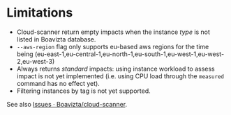 # Limitations

- Cloud-scanner return empty impacts when the instance _type_ is not listed in Boavizta database.
- `--aws-region` flag only supports eu-based aws regions for the time being (eu-east-1,eu-central-1,eu-north-1,eu-south-1,eu-west-1,eu-west-2,eu-west-3)
- Always returns _standard_ impacts: using instance workload to assess impact is not yet implemented (i.e. using CPU load through the `measured` command has no effect yet).
- Filtering instances by tag is not yet supported.

See also [Issues · Boavizta/cloud-scanner](https://github.com/Boavizta/cloud-scanner/issues).
